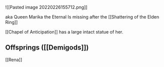 ![[Pasted image 20220226155712.png]]

aka Queen Marika the Eternal
Is missing after the [[Shattering of the Elden Ring]]

[[Chapel of Anticipation]] has a large intact statue of her. 

## Offsprings ([[Demigods]])
[[Rena]]
